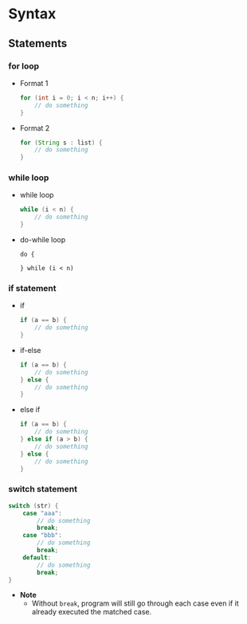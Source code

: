 # Syntax

## Statements
### for loop
- Format 1
  ```java
  for (int i = 0; i < n; i++) {
      // do something
  }
  ```
- Format 2
  ```java
  for (String s : list) {
      // do something
  }
  ```

### while loop
- while loop
  ```java
  while (i < n) {
      // do something
  }
  ```
- do-while loop
  ```
  do {

  } while (i < n)
  ```

### if statement
- if
  ```java
  if (a == b) {
      // do something
  }
  ```
- if-else
  ```java
  if (a == b) {
      // do something
  } else {
      // do something
  }
  ```
- else if
  ```java
  if (a == b) {
      // do something
  } else if (a > b) {
      // do something
  } else {
      // do something
  }
  ```

### switch statement
```java
switch (str) {
    case "aaa":
        // do something
        break;
    case "bbb":
        // do something
        break;
    default:
        // do something
        break;
}
```
- **Note**
   - Without `break`, program will still go through each case even if it already executed the matched case.
